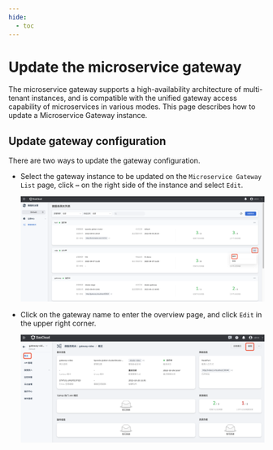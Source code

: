 ```yaml
---
hide:
  - toc
---
```


# Update the microservice gateway

The microservice gateway supports a high-availability architecture of multi-tenant instances, and is compatible with the unified gateway access capability of microservices in various modes. This page describes how to update a Microservice Gateway instance.

## Update gateway configuration

There are two ways to update the gateway configuration.

- Select the gateway instance to be updated on the `Microservice Gateway List` page, click **`⋯`** on the right side of the instance and select `Edit`.

    ![Update Gateway](imgs/update.png)

- Click on the gateway name to enter the overview page, and click `Edit` in the upper right corner.

    ![Update Gateway](imgs/update-gateway.png)